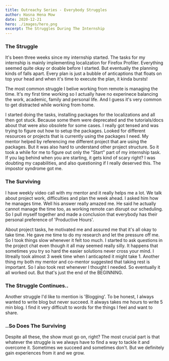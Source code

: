 ```yaml
---
title: Outreachy Series - Everybody Struggles
author: Hasna Hena Mow
date: 2020-12-21
hero: ./images/hero.png
excerpt: The Struggles During The Internship
---
```

### The Struggle

It's been three weeks since my internship started. The tasks for my internship is mainly implementing localization for Firefox Profiler. Everything seemed quite okay or doable before I started. But eventually the planning kinds of falls apart. Every plan is just a bubble of anticaptions that floats on top your head and when it's time to execute the plan, it kinda bursts!

The most common struggle I belive working from remote is managing the time. It's my first time working so I actually have no experinece balancing the work, academic, family and personal life. And I guess it's very common to get distracted while working from home.

I started doing the tasks, installing packages for the localizations and all then got stuck. Because some them were deprecated and the tutorials/docs about that were also obsolete for some cases. I really got tensed and was trying to figure out how to setup the packages. Looked for different resources or projects that is currently using the packages I need. My mentor helped by referencing me different project that are using the packages. But it was also hard to understand other project structure. So it took a while for me to figure out only the "Start" part of my internship task. If you lag behind when you are starting, it gets kind of scary right? I was doubting my capabilities, and also questioning if I really deserved this. The impostor syndrome got me.


### The Surviving

I have weekly video call with my mentor and it really helps me a lot. We talk about project work, difficulties and plan the week ahead. I asked him how he manages time. Well his answer really amazed me. He said he actually cannot manage the time too, as working remote can disrupt our scheduling. So I pull myself together and made a conclusion that everybody has their personal preference of 'Productive Hours'. 

About project tasks, he motivated me and assured me that it's all okay to take time. He gave me time to do my research and let the pressure off me. So I took things slow whenever it felt too much. I started to ask questions in the project chat even though it all may seemed really silly. It happens that sometimes you try so hard the easier solutions never cross your mind. I litreally took almost 3 week time when I anticapted it might take 1. Another thing my both my mentor and co-mentor suggested that taking rest is important. So I also took rest whenever I thought I needed. So eventually it all worked out. But that's just the end of the BEGINNING.

### The Struggle Continues..

Another struggle I'd like to mention is 'Blogging'. To be honest, I always wanted to write blog but never succeed. It always takes me hours to write 5 min blog. I find it very difficult to words for the things I feel and want to share.

### ..So Does The Surviving

Despite all these, the show must go on, right? The most crucial part is that whatever the struggle is we always have to find a way to tackle it and overcome it. Sometimes we succeed and sometimes don't. But we definitely gain experiences from it and we grow. 